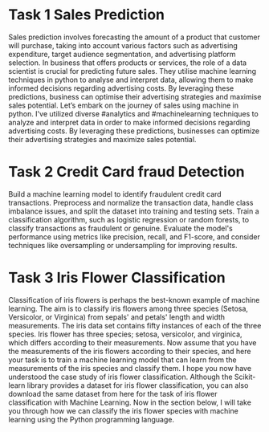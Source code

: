 # Task 1 Sales Prediction
Sales prediction involves forecasting the amount of a product that customer will purchase, taking into account various factors such as advertising expenditure, target audience segmentation, and advertising platform selection.
In business that offers products or services, the role of a data scientist is crucial for predicting future sales. They utilise machine learning techniques in python to analyse and interpret data, allowing them to make informed decisions regarding advertising costs. By leveraging these predictions, business can optimise their advertising strategies and maximise sales potential. Let’s embark on the journey of sales using machine in python.
I've utilized diverse #analytics and #machinelearning techniques to analyze and interpret data in order to make informed decisions regarding advertising costs. By leveraging these predictions, businesses can optimize their advertising strategies and maximize sales potential.

# Task 2 Credit Card fraud Detection
Build a machine learning model to identify fraudulent credit card transactions.
Preprocess and normalize the transaction data, handle class imbalance issues, and split the dataset into training and testing sets.
Train a classification algorithm, such as logistic regression or random forests, to classify transactions as fraudulent or genuine. Evaluate the model's performance using metrics like precision, recall, and F1-score, and consider techniques like oversampling or undersampling for improving results.

# Task 3 Iris Flower Classification
Classification of iris flowers is perhaps the best-known example of machine learning. The aim is to classify iris flowers among three species (Setosa, Versicolor, or Virginica) from sepals' and petals' length and width measurements. The iris data set contains fifty instances of each of the three species.
Iris flower has three species; setosa, versicolor, and virginica, which differs according to their measurements. Now assume that you have the measurements of the iris flowers according to their species, and here your task is to train a machine learning model that can learn from the measurements of the iris species and classify them.
I hope you now have understood the case study of iris flower classification. Although the Scikit-learn library provides a dataset for iris flower classification, you can also download the same dataset from here for the task of iris flower classification with Machine Learning. Now in the section below, I will take you through how we can classify the iris flower species with machine learning using the Python programming language.
